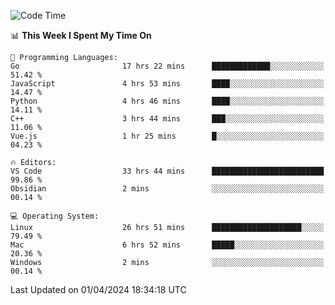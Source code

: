 
<!--START_SECTION:waka-->
![Code Time](http://img.shields.io/badge/Code%20Time-1%2C741%20hrs%2028%20mins-blue)

📊 **This Week I Spent My Time On** 

```text
💬 Programming Languages: 
Go                       17 hrs 22 mins      █████████████░░░░░░░░░░░░   51.42 % 
JavaScript               4 hrs 53 mins       ████░░░░░░░░░░░░░░░░░░░░░   14.47 % 
Python                   4 hrs 46 mins       ████░░░░░░░░░░░░░░░░░░░░░   14.11 % 
C++                      3 hrs 44 mins       ███░░░░░░░░░░░░░░░░░░░░░░   11.06 % 
Vue.js                   1 hr 25 mins        █░░░░░░░░░░░░░░░░░░░░░░░░   04.23 % 

🔥 Editors: 
VS Code                  33 hrs 44 mins      █████████████████████████   99.86 % 
Obsidian                 2 mins              ░░░░░░░░░░░░░░░░░░░░░░░░░   00.14 % 

💻 Operating System: 
Linux                    26 hrs 51 mins      ████████████████████░░░░░   79.49 % 
Mac                      6 hrs 52 mins       █████░░░░░░░░░░░░░░░░░░░░   20.36 % 
Windows                  2 mins              ░░░░░░░░░░░░░░░░░░░░░░░░░   00.14 % 
```


 Last Updated on 01/04/2024 18:34:18 UTC
<!--END_SECTION:waka-->

